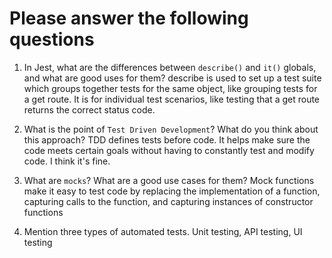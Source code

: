 # Please answer the following questions

1.  In Jest, what are the differences between `describe()` and `it()` globals, and what are good uses for them?
    describe is used to set up a test suite which groups together tests for the same object, like grouping tests for a get route. It is for individual test scenarios, like testing that a get route returns the correct status code.
2.  What is the point of `Test Driven Development`? What do you think about this approach?
    TDD defines tests before code. It helps make sure the code meets certain goals without having to constantly test and modify code. I think it's fine.
3.  What are `mocks`? What are a good use cases for them?
    Mock functions make it easy to test code by replacing the implementation of a function, capturing calls to the function, and capturing instances of constructor functions

4.  Mention three types of automated tests.
    Unit testing, API testing, UI testing
